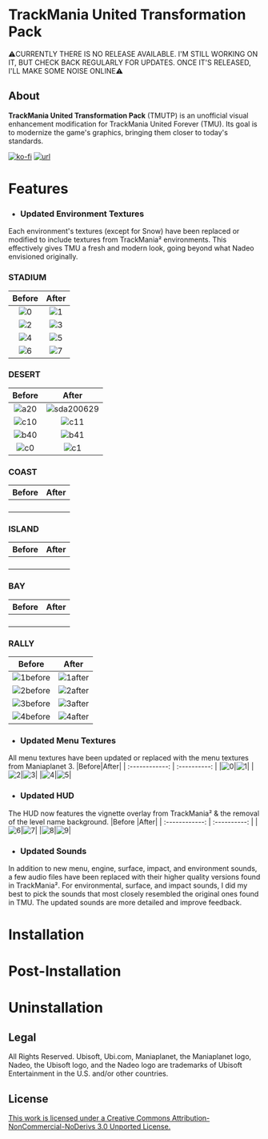 # TrackMania United Transformation Pack
⚠️CURRENTLY THERE IS NO RELEASE AVAILABLE. I'M STILL WORKING ON IT, BUT CHECK BACK REGULARLY FOR UPDATES. ONCE IT'S RELEASED, I'LL MAKE SOME NOISE ONLINE⚠️
## About
**TrackMania United Transformation Pack** (TMUTP) is an unofficial visual enhancement modification for TrackMania United Forever (TMU).
Its goal is to modernize the game's graphics, bringing them closer to today's standards.

[![ko-fi](https://ko-fi.com/img/githubbutton_sm.svg)](https://ko-fi.com/J3J12HL94)
[![url](http://internetometer.com/image/48075.png)](http://internetometer.com/give/48075)
# Features
- ### Updated Environment Textures
Each environment's textures (except for Snow) have been replaced or modified to include textures from TrackMania² environments. This effectively gives TMU a fresh and modern look, going beyond what Nadeo envisioned originally.

### STADIUM
|Before|After|
| :------------: | :----------: |
|![0](https://user-images.githubusercontent.com/32438273/112340762-3f9aec00-8c97-11eb-92db-1c2b6acacac4.jpg)|![1](https://user-images.githubusercontent.com/32438273/112340785-4590cd00-8c97-11eb-99a4-db795740d153.jpg)|
|![2](https://user-images.githubusercontent.com/32438273/112340867-58a39d00-8c97-11eb-8dc6-821ef67cbe9b.jpg)|![3](https://user-images.githubusercontent.com/32438273/112340850-56414300-8c97-11eb-8065-f185f66aad13.jpg)|
|![4](https://user-images.githubusercontent.com/32438273/112340927-63f6c880-8c97-11eb-840b-1a086ca7ba30.jpg)|![5](https://user-images.githubusercontent.com/32438273/112340956-6822e600-8c97-11eb-8d3e-0a84962061ee.jpg)|
|![6](https://user-images.githubusercontent.com/32438273/112341440-cea80400-8c97-11eb-8e12-dc85e7539167.jpg)|![7](https://user-images.githubusercontent.com/32438273/112341471-d49de500-8c97-11eb-8700-7ce60658c570.jpg)|
### DESERT
|Before|After|
| :------------: | :----------: |
|![a20](https://user-images.githubusercontent.com/32438273/112359350-90b2dc00-8ca7-11eb-8cfd-1755d954647b.jpg)|![sda200629](https://user-images.githubusercontent.com/32438273/112354929-8f7fb000-8ca3-11eb-861f-cfb59490029b.jpg)|
|![c10](https://user-images.githubusercontent.com/32438273/112358603-e0dd6e80-8ca6-11eb-9be8-b47628a13a74.jpg)|![c11](https://user-images.githubusercontent.com/32438273/112358497-c86d5400-8ca6-11eb-9af7-5bedb9b1cdb3.jpg)|
|![b40](https://user-images.githubusercontent.com/32438273/112357315-c9ea4c80-8ca5-11eb-8c6f-106bea8a25d7.jpg)|![b41](https://user-images.githubusercontent.com/32438273/112356193-b985a200-8ca4-11eb-8ed6-efba7b40dd61.jpg)|
|![c0](https://user-images.githubusercontent.com/32438273/112362366-bd1c2780-8caa-11eb-8361-dcbb21083c73.jpg)|![c1](https://user-images.githubusercontent.com/32438273/112363043-77ac2a00-8cab-11eb-92ad-d76b66ffda92.jpg)|
### COAST
|Before|After|
| :------------: | :----------: |
|||
|||
|||
|||
### ISLAND
|Before|After|
| :------------: | :----------: |
|||
|||
|||
|||
### BAY
|Before|After|
| :------------: | :----------: |
|||
|||
|||
|||
### RALLY
|Before|After|
| :------------: | :----------: |
|![1before](https://user-images.githubusercontent.com/32438273/115127699-89c97180-9fa6-11eb-9703-a81505a68617.jpg)|![1after](https://user-images.githubusercontent.com/32438273/115127701-8c2bcb80-9fa6-11eb-8a8e-8169a3ad1ff9.jpg)|
|![2before](https://user-images.githubusercontent.com/32438273/115127702-8f26bc00-9fa6-11eb-91fc-c185156060c7.jpg)|![2after](https://user-images.githubusercontent.com/32438273/115127703-91891600-9fa6-11eb-9e64-87e782fe80de.jpg)|
|![3before](https://user-images.githubusercontent.com/32438273/115127706-9352d980-9fa6-11eb-8826-e50580d00db7.jpg)|![3after](https://user-images.githubusercontent.com/32438273/115127707-95b53380-9fa6-11eb-9d2c-1beca8a9dfa2.jpg)|
|![4before](https://user-images.githubusercontent.com/32438273/115127710-98b02400-9fa6-11eb-8b92-18343d772185.jpg)|![4after](https://user-images.githubusercontent.com/32438273/115127711-9bab1480-9fa6-11eb-9421-dbca0f6d706c.jpg)|
- ### Updated Menu Textures
All menu textures have been updated or replaced with the menu textures from Maniaplanet 3.
|Before|After|
| :------------: | :----------: |
|![0](https://user-images.githubusercontent.com/32438273/112343113-327efc80-8c99-11eb-8f3b-022a1d03fbc2.jpg)|![1](https://user-images.githubusercontent.com/32438273/112343145-37dc4700-8c99-11eb-8ffe-17b2ee1da31d.jpg)|
|![2](https://user-images.githubusercontent.com/32438273/112343166-3d399180-8c99-11eb-8ad8-2766d8c4ed58.jpg)|![3](https://user-images.githubusercontent.com/32438273/112343197-4591cc80-8c99-11eb-953a-b6bc2f8ef8ec.jpg)|
|![4](https://user-images.githubusercontent.com/32438273/112343218-4aef1700-8c99-11eb-8c0a-05421d94cfc3.jpg)|![5](https://user-images.githubusercontent.com/32438273/112343232-504c6180-8c99-11eb-8144-d96475f5cfaf.jpg)|




- ### Updated HUD
The HUD now features the vignette overlay from TrackMania² & the removal of the level name background.
|Before |After|
| :------------: | :----------: |
|![6](https://user-images.githubusercontent.com/32438273/112343901-f304e000-8c99-11eb-9c24-333ba6dc0882.jpg)|![7](https://user-images.githubusercontent.com/32438273/112345510-7a9f1e80-8c9b-11eb-8357-dc814627a7be.jpg)|
|![8](https://user-images.githubusercontent.com/32438273/112343961-01eb9280-8c9a-11eb-970a-70b79b147905.jpg)|![9](https://user-images.githubusercontent.com/32438273/112345744-b1753480-8c9b-11eb-98f9-7d17c2c18be8.jpg)|

- ### Updated Sounds
In addition to new menu, engine, surface, impact, and environment sounds, a few audio files have been replaced with their higher quality versions found in TrackMania².
For environmental, surface, and impact sounds, I did my best to pick the sounds that most closely resembled the original ones found in TMU. The updated sounds are more detailed and improve feedback.


# Installation

# Post-Installation
# Uninstallation

## Legal
All Rights Reserved. Ubisoft, Ubi.com, Maniaplanet, the Maniaplanet logo, Nadeo, the Ubisoft logo, and the Nadeo logo are trademarks of Ubisoft Entertainment in the U.S. and/or other countries.
## License  
[This work is licensed under a Creative Commons Attribution-NonCommercial-NoDerivs 3.0 Unported License.](https://creativecommons.org/licenses/by-nc-nd/3.0/deed.en)
